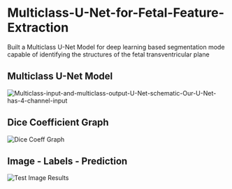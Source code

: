 # Multiclass-U-Net-for-Fetal-Feature-Extraction
Built a Multiclass U-Net Model for deep learning based segmentation mode capable  of identifying the structures of the fetal transventricular plane
## Multiclass U-Net Model
![Multiclass-input-and-multiclass-output-U-Net-schematic-Our-U-Net-has-4-channel-input](https://user-images.githubusercontent.com/44440114/140685849-35f3aebb-b37d-417d-9431-9c549bf5fd3f.png)
## Dice Coefficient Graph
![Dice Coeff Graph](https://user-images.githubusercontent.com/44440114/140467502-df591a68-acab-4609-bb57-4480fbc3155d.png)
## Image - Labels - Prediction
![Test Image Results](https://user-images.githubusercontent.com/44440114/140467567-4281abe1-eaca-41f3-b486-2533e06ac26f.png)
